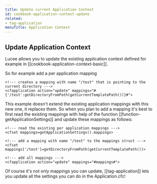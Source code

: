```yaml
---
title: Update current Application Context
id: cookbook-application-context-update
related:
- tag-application
menuTitle: Application Context
---
```


## Update Application Context ##

Lucee allows you to update the existing application context defined for example in [[cookbook-application-context-basic]].

So for example add a per application mapping

```lucee
<!--- creates a mapping with name "/test" that is pointing to the current directory --->
<cfapplication action="update" mappings="#{'/test':getDirectoryFromPath(getCurrentTemplatePath())}#">
```

This example doesn't extend the existing application mappings with this new one, it replaces them. So when you plan to add a mapping it's best to first read the existing mappings with help of the function [[function-getApplicationSettings]] and update these mappings as follows:

```lucee
<!--- read the existing per application mappings --->
<cfset mappings=getApplicationSettings().mappings>

<!--- add a mapping with name "/test" to the mappings struct --->
<cfset mappings['/test']=getDirectoryFromPath(getCurrentTemplatePath())>

<!--- add all mappings --->
<cfapplication action="update" mappings="#mappings#">
```

Of course it's not only mappings you can update, [[tag-application]] lets you update all the settings you can do in the Application.cfc!
